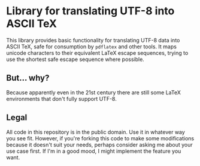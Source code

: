 # Library for translating UTF-8 into ASCII TeX

This library provides basic functionality for translating UTF-8 data into ASCII
TeX, safe for consumption by `pdflatex` and other tools. It maps unicode
characters to their equivalent LaTeX escape sequences, trying to use the
shortest safe escape sequence where possible.

## But... why?

Because apparently even in the 21st century there are still some LaTeX
environments that don't fully support UTF-8.

## Legal

All code in this repository is in the public domain. Use it in whatever way you
see fit. However, if you're forking this code to make some modifications
because it doesn't suit your needs, perhaps consider asking me about your use
case first. If I'm in a good mood, I might implement the feature you want.
